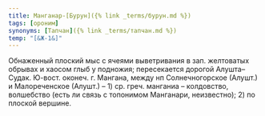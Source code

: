 ```yaml
---
title: Манганар-[Бурун]({% link _terms/бурун.md %})
tags: [ороним]
synonyms: [Тапчан]({% link _terms/тапчан.md %})
temp: "[&Ж-1&]"
---
```


Обнаженный плоский мыс с ячеями выветривания в зап. желтоватых обрывах и хаосом
глыб у подножия; пересекается дорогой Алушта–Судак. Ю-вост. оконеч. г. Мангана,
между нп Солнечногорское (Алушт.) и Малореченское (Алушт.) – 1) ср. греч.
манганиа – колдовство, волшебство (есть ли связь с топонимом Манганари,
неизвестно); 2) по плоской вершине.
